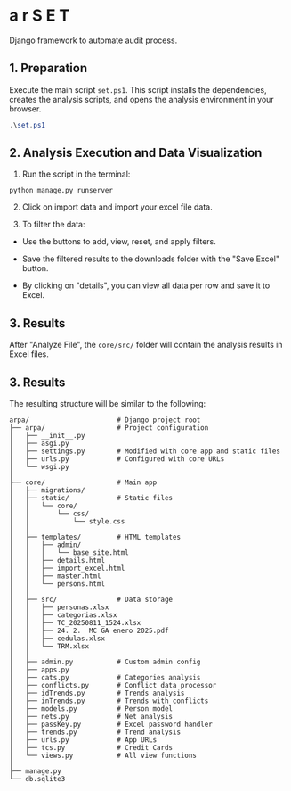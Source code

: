 # a r S E T

Django framework to automate audit process.

## 1. Preparation

Execute the main script `set.ps1`. This script installs the dependencies, creates the analysis scripts, and opens the analysis environment in your browser.

```powershell
.\set.ps1
```

## 2. Analysis Execution and Data Visualization

1. Run the script in the terminal:

```
python manage.py runserver
```
2. Click on import data and import your excel file data.

3. To filter the data:

- Use the buttons to add, view, reset, and apply filters.

- Save the filtered results to the downloads folder with the "Save Excel" button.

- By clicking on "details", you can view all data per row and save it to Excel.

## 3. Results

After "Analyze File", the `core/src/` folder will contain the analysis results in Excel files. 

## 3. Results

The resulting structure will be similar to the following:     

```
arpa/                      # Django project root
├── arpa/                  # Project configuration
│   ├── __init__.py
│   ├── asgi.py
│   ├── settings.py        # Modified with core app and static files
│   ├── urls.py            # Configured with core URLs
│   └── wsgi.py
│
├── core/                  # Main app
│   ├── migrations/        
│   ├── static/            # Static files
│   │   └── core/
│   │       └── css/
│   │           └── style.css
│   │
│   ├── templates/         # HTML templates
│   │   ├── admin/
│   │   │   └── base_site.html
│   │   ├── details.html
│   │   ├── import_excel.html
│   │   ├── master.html
│   │   └── persons.html
│   │
│   ├── src/               # Data storage
│   │   ├── personas.xlsx
│   │   ├── categorias.xlsx
│   │   ├── TC_20250811_1524.xlsx
│   │   ├── 24. 2.  MC GA enero 2025.pdf
│   │   ├── cedulas.xlsx
│   │   └── TRM.xlsx
│   │
│   ├── admin.py           # Custom admin config
│   ├── apps.py
│   ├── cats.py            # Categories analysis
│   ├── conflicts.py       # Conflict data processor
│   ├── idTrends.py        # Trends analysis
│   ├── inTrends.py        # Trends with conflicts
│   ├── models.py          # Person model
│   ├── nets.py            # Net analysis
│   ├── passKey.py         # Excel password handler
│   ├── trends.py          # Trend analysis
│   ├── urls.py            # App URLs
│   ├── tcs.py             # Credit Cards
│   └── views.py           # All view functions
│
├── manage.py
└── db.sqlite3        
```     